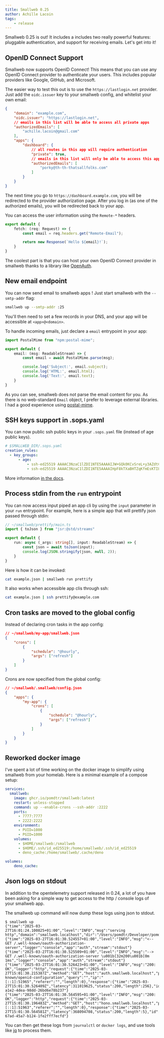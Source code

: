 ```yaml
---
title: Smallweb 0.25
author: Achille Lacoin
tags:
    - release
---
```


Smallweb 0.25 is out! It includes a includes two really powerful features: pluggable authentication, and support for receiving emails. Let's get into it!

<!-- more -->

## OpenID Connect Support

Smallweb now supports OpenID Connect! This means that you can use any OpenID Connect provider to authenticate your users. This includes popular providers like Google, GitHub, and Microsoft.

The easier way to test this out is to use the `https://lastlogin.net` provider. Just add the `oidc.issuer` key to your smallweb config, and whitelist your own email:

```json
{
    "domain": "example.com",
    "oidc.issuer": "https://lastlogin.net",
    // emails in this list will be able to access all private apps
    "authorizedEmails": [
        "achille.lacoin@gmail.com"
    ],
    "apps": {
        "dashboard": {
            // all routes in this app will require authentication
            "private": true,
            // emails in this list will only be able to access this app
            "authorizedEmails": [
                "porky@th-th-thatsallfolks.com"
            ]
        }
    }
}
```

The next time you go to `https://dashboard.example.com`, you will be redirected to the provider authorization page. After you log in (as one of the authorized emails), you will be redirected back to your app.

You can access the user information using the `Remote-*` headers.

```ts
export default {
    fetch: (req: Request) => {
        const email = req.headers.get("Remote-Email");

        return new Response(`Hello ${email}!`);
    }
}
```

The coolest part is that you can host your own OpenID Connect provider in smallweb thanks to a library like [OpenAuth](https://openauth.js.org/).

## New email endpoint

You can now send email to smallweb apps ! Just start smallweb with the `--smtp-addr` flag:

```bash
smallweb up --smtp-addr :25
```

You'll then need to set a few records in your DNS, and your app will be accessible at `<app>@<domain>`.

To handle incoming emails, just declare a `email` entrypoint in your app:

```ts
import PostalMime from "npm:postal-mime";

export default {
    email: (msg: ReadableStream) => {
        const email = await PostalMime.parse(msg);

        console.log('Subject:', email.subject);
        console.log('HTML:', email.html);
        console.log('Text:', email.text);
    }
}
```

As you can see, smallweb does not parse the email content for you. As there is no web-standard `Email` object, I prefer to leverage external libraries. I had a good experience using [postal-mime](https://github.com/postalsys/postal-mime).

## SSH keys support in .sops.yaml

You can now public ssh public keys in your `.sops.yaml` file (instead of age public keys).

```yaml
# $SMALLWEB_DIR/.sops.yaml
creation_rules:
  - key_groups:
      - age:
          - ssh-ed25519 AAAAC3NzaC1lZDI1NTE5AAAAIJW+GQk0KCvSreL+y3AZdtCu82+13E2eEled+sGRkIEv # laptop
          - ssh-ed25519 AAAAC3NzaC1lZDI1NTE5AAAAIHpF8kTXaBHTZqKfmEsKTILSxQYpPenI7wyMK0qTNE8y # vps
```

More information [in the docs](https://www.smallweb.run/docs/guides/env#encrypted-secrets).

## Process stdin from the `run` entrypoint

You can now access input piped an app cli by using the `input` parameter in your `run` entrypoint. For example, here is a simple app that will prettify json passed through stdin:

```ts
// ~/smallweb/prettify/main.ts
import { toJson } from "jsr:@std/streams"

export default {
    run: async (_args: string[], input: ReadableStream) => {
        const json = await toJson(input);
        console.log(JSON.stringify(json, null, 2));
    }
}
```

Here is how it can be invoked:

```bash
cat example.json | smallweb run prettify
```

It also works when accessible app clis through ssh:

```sh
cat example.json | ssh prettify@example.com
```

## Cron tasks are moved to the global config

Instead of declaring cron tasks in the app config:

```json
// ~/smallweb/my-app/smallweb.json
{
    "crons": [
        {
            "schedule": "@hourly",
            "args": ["refresh"]
        }
    ]
}
```

Crons are now specified from the global config:

```json
// ~/smallweb/.smallweb/config.json
{
    "apps": {
        "my-app": {
            "crons": [
                {
                    "schedule": "@hourly",
                    "args": ["refresh"]
                }
            ]
        }
    }
}
```

## Reworked docker image

I've spent a lot of time working on the docker image to simplify using smallweb from your homelab. Here is a minimal example of a compose setup:

```yaml
services:
  smallweb:
    image: ghcr.io/pomdtr/smallweb:latest
    restart: unless-stopped
    command: up --enable-crons --ssh-addr :2222
    ports:
      - 7777:7777
      - 2222:2222
    environment:
      - PUID=1000
      - PGID=1000
    volumes:
      - $HOME/smallweb:/smallweb
      - $HOME/.ssh/id_ed25519:/home/smallweb/.ssh/id_ed25519
      - deno_cache:/home/smallweb/.cache/deno

volumes:
    deno_cache:
```

## Json logs on stdout

In addition to the opentelemetry support released in 0.24, a lot of you have been asking for a simple way to get access to the http / console logs of your smallweb app.

The smallweb up command will now dump these logs using json to stdout.

```console
$ smallweb up
{"time":"2025-03-27T16:01:24.100825+01:00","level":"INFO","msg":"serving http","domain":"smallweb.localhost","dir":"/Users/pomdtr/Developer/pomdtr/smallweb/example"}
{"time":"2025-03-27T16:01:30.524557+01:00","level":"INFO","msg":"<-- GET /.well-known/oauth-authorization-server","logger":"console","app":"auth","stream":"stdout"}
{"time":"2025-03-27T16:01:30.525509+01:00","level":"INFO","msg":"--> GET /.well-known/oauth-authorization-server \u001b[32m200\u001b[0m 1ms","logger":"console","app":"auth","stream":"stdout"}
{"time":"2025-03-27T16:01:30.526423+01:00","level":"INFO","msg":"200: OK","logger":"http","request":{"time":"2025-03-27T15:01:30.215387Z","method":"GET","host":"auth.smallweb.localhost","path":"/.well-known/openid-configuration","query":"","ip":"[::1]:51965","referer":"","length":0},"response":{"time":"2025-03-27T15:01:30.526409Z","latency":311019625,"status":200,"length":256},"id":"00cf33b0-a1e2-4dea-98dd-26bd6e78b237"}
{"time":"2025-03-27T16:01:30.564595+01:00","level":"INFO","msg":"200: OK","logger":"http","request":{"time":"2025-03-27T15:01:30.196483Z","method":"GET","host":"hono.smallweb.localhost","path":"/","query":"","ip":"[::1]:51963","referer":"","length":0},"response":{"time":"2025-03-27T15:01:30.564581Z","latency":368094708,"status":200,"length":5},"id":"30cbd0c1-67ad-45a7-b124-1fe2fff7ecfd"}
```

You can then get these logs from `journalctl` or `docker logs`, and use tools like [jq](https://jqlang.org/)
to process them.
